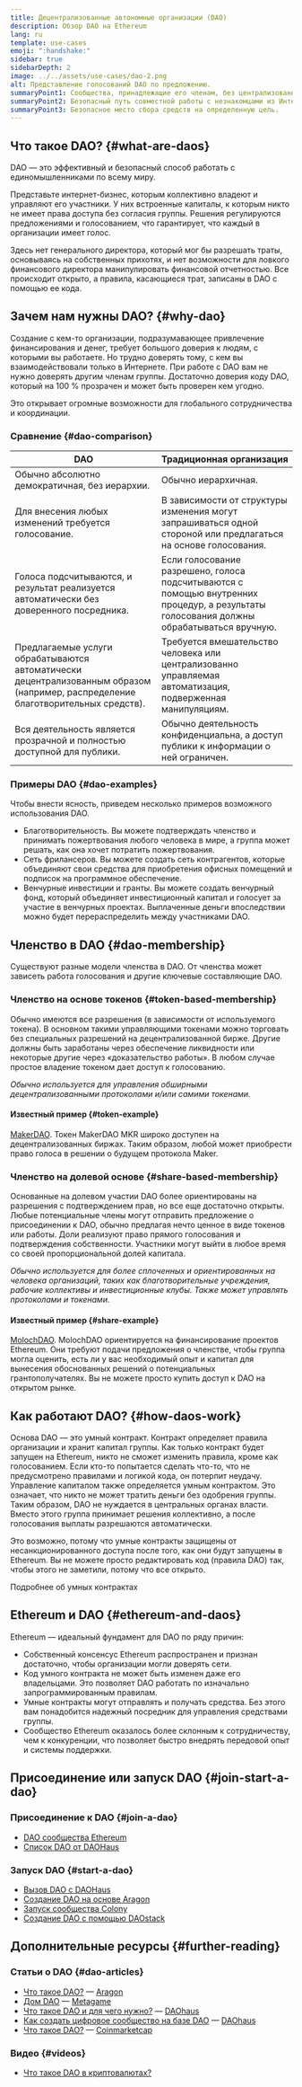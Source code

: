 ```yaml
---
title: Децентрализованные автономные организации (DAO)
description: Обзор DAO на Ethereum
lang: ru
template: use-cases
emoji: ":handshake:"
sidebar: true
sidebarDepth: 2
image: ../../assets/use-cases/dao-2.png
alt: Представление голосований DAO по предложению.
summaryPoint1: Сообщества, принадлежащие его членам, без централизованного аппарата управления.
summaryPoint2: Безопасный путь совместной работы с незнакомцами из Интернета.
summaryPoint3: Безопасное место сбора средств на определенную цель.
---
```


## Что такое DAO? {#what-are-daos}

DAO — это эффективный и безопасный способ работать с единомышленниками по всему миру.

Представьте интернет-бизнес, которым коллективно владеют и управляют его участники. У них встроенные капиталы, к которым никто не имеет права доступа без согласия группы. Решения регулируются предложениями и голосованием, что гарантирует, что каждый в организации имеет голос.

Здесь нет генерального директора, который мог бы разрешать траты, основываясь на собственных прихотях, и нет возможности для ловкого финансового директора манипулировать финансовой отчетностью. Все происходит открыто, а правила, касающиеся трат, записаны в DAO с помощью ее кода.

## Зачем нам нужны DAO? {#why-dao}

Создание с кем-то организации, подразумавающее привлечение финансирования и денег, требует большого доверия к людям, с которыми вы работаете. Но трудно доверять тому, с кем вы взаимодействовали только в Интернете. При работе с DAO вам не нужно доверять другим членам группы. Достаточно доверия коду DAO, который на 100 % прозрачен и может быть проверен кем угодно.

Это открывает огромные возможности для глобального сотрудничества и координации.

### Сравнение {#dao-comparison}

| DAO                                                                                                                              | Традиционная организация                                                                                                                 |
| -------------------------------------------------------------------------------------------------------------------------------- | ---------------------------------------------------------------------------------------------------------------------------------------- |
| Обычно абсолютно демократичная, без иерархии.                                                                                    | Обычно иерархичная.                                                                                                                      |
| Для внесения любых изменений требуется голосование.                                                                              | В зависимости от структуры изменения могут запрашиваться одной стороной или предлагаться на основе голосования.                          |
| Голоса подсчитываются, и результат реализуется автоматически без доверенного посредника.                                         | Если голосование разрешено, голоса подсчитываются с помощью внутренних процедур, а результаты голосования должны обрабатываться вручную. |
| Предлагаемые услуги обрабатываются автоматически децентрализованным образом (например, распределение благотворительных средств). | Требуется вмешательство человека или централизованно управляемая автоматизация, подверженная манипуляциям.                               |
| Вся деятельность является прозрачной и полностью доступной для публики.                                                          | Обычно деятельность конфиденциальна, а доступ публики к информации о ней ограничен.                                                      |

### Примеры DAO {#dao-examples}

Чтобы внести ясность, приведем несколько примеров возможного использования DAO.

- Благотворительность. Вы можете подтверждать членство и принимать пожертвования любого человека в мире, а группа может решать, как она хочет потратить пожертвования.
- Сеть фрилансеров. Вы можете создать сеть контрагентов, которые объединяют свои средства для приобретения офисных помещений и подписок на программное обеспечение.
- Венчурные инвестиции и гранты. Вы можете создать венчурный фонд, который объединяет инвестиционный капитал и голосует за участие в венчурных проектах. Выплаченные деньги впоследствии можно будет перераспределить между участниками DAO.

## Членство в DAO {#dao-membership}

Существуют разные модели членства в DAO. От членства может зависеть работа голосования и другие ключевые составляющие DAO.

### Членство на основе токенов {#token-based-membership}

Обычно имеются все разрешения (в зависимости от используемого токена). В основном такими управляющими токенами можно торговать без специальных разрешений на децентрализованной бирже. Другие должны быть заработаны через обеспечение ликвидности или некоторые другие через «доказательство работы». В любом случае простое владение токеном дает доступ к голосованию.

_Обычно используется для управления обширными децентрализованными протоколами и/или самими токенами._

#### Известный пример {#token-example}

[MakerDAO](https://makerdao.com). Токен MakerDAO MKR широко доступен на децентрализованных биржах. Таким образом, любой может приобрести право голоса в решении о будущем протокола Maker.

### Членство на долевой основе {#share-based-membership}

Основанные на долевом участии DAO более ориентированы на разрешения с подтверждением прав, но все еще достаточно открыты. Любые потенциальные члены могут отправить предложение о присоединении к DAO, обычно предлагая нечто ценное в виде токенов или работы. Доли реализуют право прямого голосования и подтверждения собственности. Участники могут выйти в любое время со своей пропорциональной долей капитала.

_Обычно используется для более сплоченных и ориентированных на человека организаций, таких как благотворительные учреждения, рабочие коллективы и инвестиционные клубы. Также может управлять протоколами и токенами._

#### Известный пример {#share-example}

[MolochDAO](http://molochdao.com/). MolochDAO ориентируется на финансирование проектов Ethereum. Они требуют подачи предложения о членстве, чтобы группа могла оценить, есть ли у вас необходимый опыт и капитал для вынесения обоснованных решений о потенциальных грантополучателях. Вы не можете просто купить доступ к DAO на открытом рынке.

## Как работают DAO? {#how-daos-work}

Основа DAO — это умный контракт. Контракт определяет правила организации и хранит капитал группы. Как только контракт будет запущен на Ethereum, никто не сможет изменить правила, кроме как голосованием. Если кто-то попытается сделать что-то, что не предусмотрено правилами и логикой кода, он потерпит неудачу. Управление капиталом также определяется умным контрактом. Это означает, что никто не может тратить деньги без одобрения группы. Таким образом, DAO не нуждается в центральных органах власти. Вместо этого группа принимает решения коллективно, а после голосования выплаты разрешаются автоматически.

Это возможно, потому что умные контракты защищены от несанкционированного доступа после того, как они будут запущены в Ethereum. Вы не можете просто редактировать код (правила DAO) так, чтобы этого не заметили, потому что все открыто.

<DocLink to="/developers/docs/smart-contracts/">
  Подробнее об умных контрактах
</DocLink>

## Ethereum и DAO {#ethereum-and-daos}

Ethereum — идеальный фундамент для DAO по ряду причин:

- Собственный консенсус Ethereum распространен и признан достаточно, чтобы организации могли доверять сети.
- Код умного контракта не может быть изменен даже его владельцами. Это позволяет DAO работать по изначально запрограммированным правилам.
- Умные контракты могут отправлять и получать средства. Без этого вам понадобится надежный посредник для управления средствами группы.
- Сообщество Ethereum оказалось более склонным к сотрудничеству, чем к конкуренции, что позволяет быстро внедрять передовой опыт и системы поддержки.

## Присоединение или запуск DAO {#join-start-a-dao}

### Присоединение к DAO {#join-a-dao}

- [DAO сообщества Ethereum](/community/get-involved/#decentralized-autonomous-organizations-daos)
- [Список DAO от DAOHaus](https://app.daohaus.club/explore)

### Запуск DAO {#start-a-dao}

- [Вызов DAO с DAOHaus](https://app.daohaus.club/summon)
- [Создание DAO на основе Aragon](https://aragon.org/product)
- [Запуск сообщества Colony](https://colony.io/)
- [Создание DAO с помощью DAOstack](https://daostack.io/)

## Дополнительные ресурсы {#further-reading}

### Статьи о DAO {#dao-articles}

- [Что такое DAO?](https://aragon.org/dao) — [Aragon](https://aragon.org/)
- [Дом DAO](https://wiki.metagame.wtf/docs/great-houses/house-of-daos) — [Metagame](https://wiki.metagame.wtf/)
- [Что такое DAO и для чего нужно?](https://daohaus.substack.com/p/-what-is-a-dao-and-what-is-it-for) — [DAOhaus](https://daohaus.club/)
- [Как создать цифровое сообщество на базе DAO](https://daohaus.substack.com/p/four-and-a-half-steps-to-start-a) — [DAOhaus](https://daohaus.club/)
- [Что такое DAO?](https://coinmarketcap.com/alexandria/article/what-is-a-dao) — [Coinmarketcap](https://coinmarketcap.com)

### Видео {#videos}

- [Что такое DAO в криптовалютах?](https://youtu.be/KHm0uUPqmVE)
